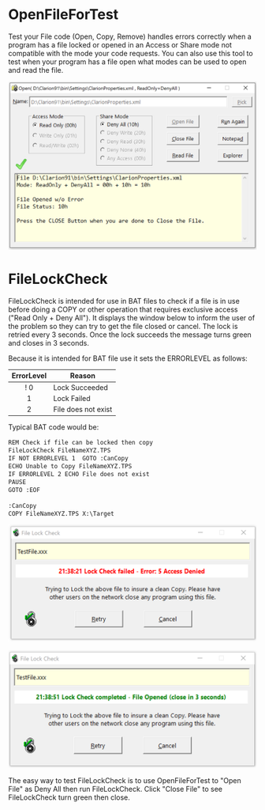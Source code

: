 # OpenFileForTest 

Test your File code (Open, Copy, Remove) handles errors correctly when a program has a
 file locked or opened in an Access or Share mode not compatible with the mode your
 code requests. You can also use this tool to test when your program has a file open
 what modes can be used to open and read the file.

![main window](images/readme.png)

# FileLockCheck

FileLockCheck is intended for use in BAT files to check if a file is in use before doing a COPY
 or other operation that requires exclusive access ("Read Only + Deny All").
 It displays the window below to inform the user of the problem so they can
 try to get the file closed or cancel.
 The lock is retried every 3 seconds.
 Once the lock succeeds the message turns green and closes in 3 seconds.
 
Because it is intended for BAT file use it sets the ERRORLEVEL as follows:

| ErrorLevel | Reason |
| :--------: | ------ |
! 0 | Lock Succeeded |
| 1 | Lock Failed |
| 2 | File does not exist |

Typical BAT code would be:
```
REM Check if file can be locked then copy
FileLockCheck FileNameXYZ.TPS
IF NOT ERRORLEVEL 1  GOTO :CanCopy
ECHO Unable to Copy FileNameXYZ.TPS
IF ERRORLEVEL 2 ECHO File does not exist
PAUSE
GOTO :EOF

:CanCopy
COPY FileNameXYZ.TPS X:\Target
```

![main window](images/readme1.png)

![main window](images/readme2.png)

The easy way to test FileLockCheck is to use OpenFileForTest to "Open File" as Deny All then run FileLockCheck.
 Click "Close File" to see FileLockCheck turn green then close.